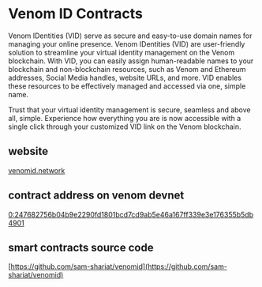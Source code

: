 # Venom ID Contracts

Venom IDentities (VID) serve as secure and easy-to-use domain names for managing your online presence. Venom IDentities (VID) are user-friendly solution to streamline your virtual identity management on the Venom blockchain. With VID, you can easily assign human-readable names to your blockchain and non-blockchain resources, such as Venom and Ethereum addresses, Social Media handles, website URLs, and more. VID enables these resources to be effectively managed and accessed via one, simple name.

Trust that your virtual identity management is secure, seamless and above all, simple. Experience how everything you are is now accessible with a single click through your customized VID link on the Venom blockchain.

## website 

[venomid.network](https://venomid.network/)

## contract address on venom devnet
[0:247682756b04b9e2290fd1801bcd7cd9ab5e46a167ff339e3e176355b5db4901](https://devnet.venomscan.com/accounts/0:247682756b04b9e2290fd1801bcd7cd9ab5e46a167ff339e3e176355b5db4901)

## smart contracts source code
[https://github.com/sam-shariat/venomid](https://github.com/sam-shariat/venomid)
